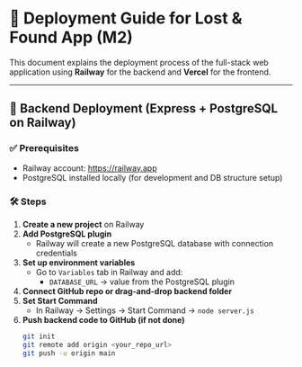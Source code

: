 # 🚀 Deployment Guide for Lost & Found App (M2)

This document explains the deployment process of the full-stack web application using **Railway** for the backend and **Vercel** for the frontend.

---

## 🔧 Backend Deployment (Express + PostgreSQL on Railway)

### ✅ Prerequisites
- Railway account: https://railway.app
- PostgreSQL installed locally (for development and DB structure setup)

### 🛠️ Steps

1. **Create a new project** on Railway
2. **Add PostgreSQL plugin**
   - Railway will create a new PostgreSQL database with connection credentials
3. **Set up environment variables**
   - Go to `Variables` tab in Railway and add:
     - `DATABASE_URL` → value from the PostgreSQL plugin
4. **Connect GitHub repo or drag-and-drop backend folder**
5. **Set Start Command**
   - In Railway → Settings → Start Command → `node server.js`
6. **Push backend code to GitHub (if not done)**
   ```bash
   git init
   git remote add origin <your_repo_url>
   git push -u origin main